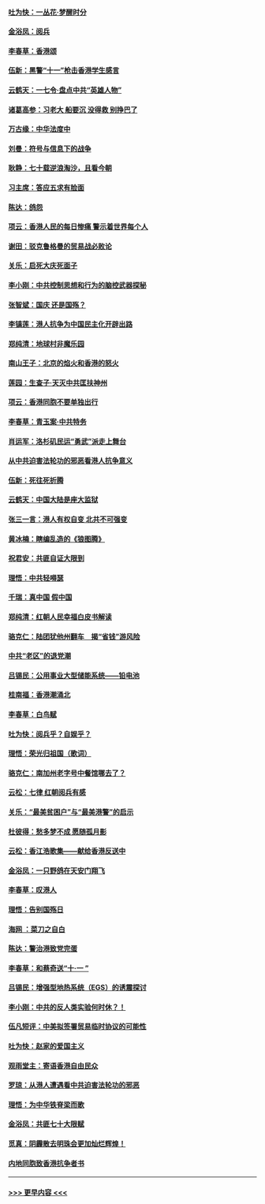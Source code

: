 #### [吐为快：一丛花‧梦醒时分](../pages/nsc993/n11567491.md?t=10050101) 
#### [金浴凤：阅兵](../pages/nsc993/n11567454.md?t=10050101) 
#### [李春草：香港颂](../pages/nsc993/n11567444.md?t=10050101) 
#### [伍新：黑警“十一”枪击香港学生感言](../pages/nsc993/n11567426.md?t=10050101) 
#### [云鹤天：一七令‧盘点中共“英雄人物”](../pages/nsc993/n11567091.md?t=10050101) 
#### [诸葛高参：习老大 船要沉 没得救 别挣巴了](../pages/nsc993/n11566976.md?t=10050101) 
#### [万古缘：中华法度中](../pages/nsc993/n11566726.md?t=10050101) 
#### [刘曼：符号与信息下的战争](../pages/nsc993/n11564655.md?t=10050101) 
#### [耿静：七十载逆浪淘沙，且看今朝](../pages/nsc993/n11564520.md?t=10050101) 
#### [习主席：答应五求有脸面](../pages/nsc993/n11563953.md?t=10050101) 
#### [陈达：鸽怨](../pages/nsc993/n11561879.md?t=10050101) 
#### [项云：香港人民的每日惨痛  警示着世界每个人](../pages/nsc993/n11559273.md?t=10050101) 
#### [谢田：驳克鲁格曼的贸易战必败论](../pages/nsc993/n11555840.md?t=10050101) 
#### [关乐：启死大庆死面子](../pages/nsc993/n11556823.md?t=10050101) 
#### [李小刚：中共控制思想和行为的脑控武器探秘](../pages/nsc993/n11556776.md?t=10050101) 
#### [张智斌：国庆  还是国殇？](../pages/nsc993/n11556617.md?t=10050101) 
#### [李镇莲：港人抗争为中国民主化开辟出路](../pages/nsc993/n11556570.md?t=10050101) 
#### [郑纯清：地球村非魔乐园](../pages/nsc993/n11555415.md?t=10050101) 
#### [南山王子：北京的焰火和香港的怒火](../pages/nsc993/n11555318.md?t=10050101) 
#### [莲园：生查子·天灭中共匡扶神州](../pages/nsc993/n11555302.md?t=10050101) 
#### [项云：香港同胞不要单独出行](../pages/nsc993/n11555276.md?t=10050101) 
#### [李春草：青玉案‧中共特务](../pages/nsc993/n11552356.md?t=10050101) 
#### [肖运军：洛杉矶民运“勇武”派走上舞台](../pages/nsc993/n11551595.md?t=10050101) 
#### [从中共迫害法轮功的邪恶看港人抗争意义](../pages/nsc993/n11540858.md?t=10050101) 
#### [伍新：死往死折腾](../pages/nsc993/n11550174.md?t=10050101) 
#### [云鹤天：中国大陆是座大监狱](../pages/nsc993/n11550155.md?t=10050101) 
#### [张三一言：港人有权自变 北共不可强变](../pages/nsc993/n11550132.md?t=10050101) 
#### [黄冰楠：瞎编乱造的《狼图腾》](../pages/nsc993/n11550082.md?t=10050101) 
#### [祝君安：共匪自证大限到](../pages/nsc993/n11550041.md?t=10050101) 
#### [理悟：中共轻嘚瑟](../pages/nsc993/n11547978.md?t=10050101) 
#### [千瑞：真中国 假中国](../pages/nsc993/n11547865.md?t=10050101) 
#### [郑纯清：红朝人民幸福白皮书解读](../pages/nsc993/n11547499.md?t=10050101) 
#### [骆克仁：陆团犹他州翻车　揭“省钱”游风险](../pages/nsc993/n11546977.md?t=10050101) 
#### [中共“老区”的退党潮](../pages/nsc993/n11545995.md?t=10050101) 
#### [吕锡民：公用事业大型储能系统——铅电池](../pages/nsc993/n11545701.md?t=10050101) 
#### [桂南福：香港潮涌北](../pages/nsc993/n11545682.md?t=10050101) 
#### [李春草：白鸟赋](../pages/nsc993/n11545663.md?t=10050101) 
#### [吐为快：阅兵乎？自娱乎？](../pages/nsc993/n11545625.md?t=10050101) 
#### [理悟：荣光归祖国（歌词）](../pages/nsc993/n11545616.md?t=10050101) 
#### [骆克仁：南加州老字号中餐馆哪去了？](../pages/nsc993/n11545120.md?t=10050101) 
#### [云松：七律 红朝阅兵有感](../pages/nsc993/n11542394.md?t=10050101) 
#### [关乐：“最美贫困户”与“最美港警”的启示](../pages/nsc993/n11542252.md?t=10050101) 
#### [杜彼得：愁多梦不成 愿随孤月影](../pages/nsc993/n11540296.md?t=10050101) 
#### [云松：香江浩歌集——献给香港反送中](../pages/nsc993/n11540149.md?t=10050101) 
#### [金浴凤：一只野鸽在天安门翔飞](../pages/nsc993/n11540280.md?t=10050101) 
#### [李春草：叹港人](../pages/nsc993/n11540119.md?t=10050101) 
#### [理悟：告别国殇日](../pages/nsc993/n11539610.md?t=10050101) 
#### [海网 ：菜刀之自白](../pages/nsc993/n11539597.md?t=10050101) 
#### [陈达：警治港致党完蛋](../pages/nsc993/n11538127.md?t=10050101) 
#### [李春草：和蔡奇送“十·一 ”](../pages/nsc993/n11537810.md?t=10050101) 
#### [吕锡民：增强型地热系统（EGS）的诱震探讨](../pages/nsc993/n11537765.md?t=10050101) 
#### [李小刚：中共的反人类实验何时休？！](../pages/nsc993/n11537669.md?t=10050101) 
#### [伍凡短评：中美拟签署贸易临时协议的可能性](../pages/nsc993/n11536773.md?t=10050101) 
#### [吐为快：赵家的爱国主义](../pages/nsc993/n11536750.md?t=10050101) 
#### [观雨堂主：寄语香港自由民众](../pages/nsc993/n11536735.md?t=10050101) 
#### [罗琼：从港人遭遇看中共迫害法轮功的邪恶](../pages/nsc993/n11507862.md?t=10050101) 
#### [理悟：为中华铁脊梁而歌](../pages/nsc993/n11534458.md?t=10050101) 
#### [金浴凤：共匪七十大限赋](../pages/nsc993/n11534434.md?t=10050101) 
#### [觅真：阴霾散去明珠会更加灿烂辉煌！](../pages/nsc993/n11531858.md?t=10050101) 
#### [内地同胞致香港抗争者书](../pages/nsc993/n11531645.md?t=10050101) 

----
#### [ >>> 更早内容 <<< ](../indexes/nsc993-earlier.md)

